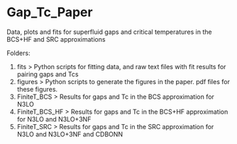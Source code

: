 # Gap_Tc_Paper
Data, plots and fits for superfluid gaps and critical temperatures in the BCS+HF and SRC approximations

Folders:
1) fits > Python scripts for fitting data, and raw text files with fit results for pairing gaps and Tcs
2) figures > Python scripts to generate the figures in the paper. pdf files for these figures.
3) FiniteT_BCS > Results for gaps and Tc in the BCS approximation for N3LO
4) FiniteT_BCS_HF > Results for gaps and Tc in the BCS+HF approximation for N3LO and N3LO+3NF
5) FiniteT_SRC > Results for gaps and Tc in the SRC approximation for N3LO and N3LO+3NF and CDBONN
